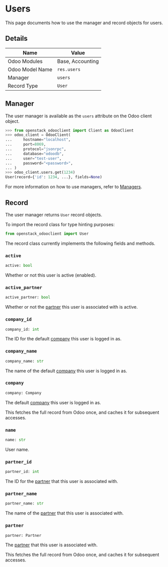 # Users

This page documents how to use the manager and record objects
for users.

## Details

| Name            | Value            |
|-----------------|------------------|
| Odoo Modules    | Base, Accounting |
| Odoo Model Name | `res.users`      |
| Manager         | `users`          |
| Record Type     | `User`           |

## Manager

The user manager is available as the `users`
attribute on the Odoo client object.

```python
>>> from openstack_odooclient import Client as OdooClient
>>> odoo_client = OdooClient(
...     hostname="localhost",
...     port=8069,
...     protocol="jsonrpc",
...     database="odoodb",
...     user="test-user",
...     password="<password>",
... )
>>> odoo_client.users.get(1234)
User(record={'id': 1234, ...}, fields=None)
```

For more information on how to use managers, refer to [Managers](index.md).

## Record

The user manager returns `User` record objects.

To import the record class for type hinting purposes:

```python
from openstack_odooclient import User
```

The record class currently implements the following fields and methods.

### `active`

```python
active: bool
```

Whether or not this user is active (enabled).

### `active_partner`

```python
active_partner: bool
```

Whether or not the [partner](partner.md) this user is associated with is active.

### `company_id`

```python
company_id: int
```

The ID for the default [company](company.md) this user is logged in as.

### `company_name`

```python
company_name: str
```

The name of the default [company](company.md) this user is logged in as.

### `company`

```python
company: Company
```

The default [company](company.md) this user is logged in as.

This fetches the full record from Odoo once,
and caches it for subsequent accesses.

### `name`

```python
name: str
```

User name.

### `partner_id`

```python
partner_id: int
```

The ID for the [partner](partner.md) that this user is associated with.

### `partner_name`

```python
partner_name: str
```

The name of the [partner](partner.md) that this user is associated with.

### `partner`

```python
partner: Partner
```

The [partner](partner.md) that this user is associated with.

This fetches the full record from Odoo once,
and caches it for subsequent accesses.
